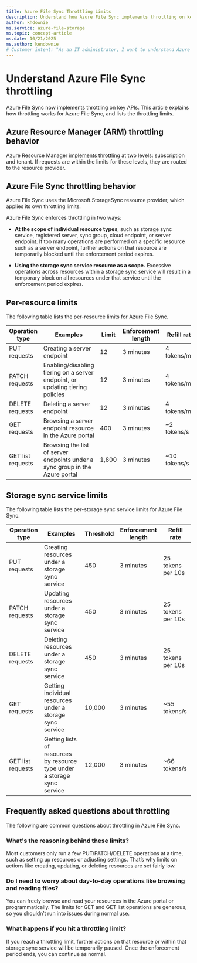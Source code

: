 ```yaml
---
title: Azure File Sync Throttling Limits
description: Understand how Azure File Sync implements throttling on key APIs for individual resources and within a storage sync service.
author: khdownie
ms.service: azure-file-storage
ms.topic: concept-article
ms.date: 10/21/2025
ms.author: kendownie
# Customer intent: "As an IT administrator, I want to understand Azure File Sync throttling behavior so I can avoid throttling and maintain optimal performance for my file shares."
---
```


# Understand Azure File Sync throttling

Azure File Sync now implements throttling on key APIs. This article explains how throttling works for Azure File Sync, and lists the throttling limits.

## Azure Resource Manager (ARM) throttling behavior

Azure Resource Manager [implements throttling](/azure/azure-resource-manager/management/request-limits-and-throttling) at two levels: subscription and tenant. If requests are within the limits for these levels, they are routed to the resource provider.

## Azure File Sync throttling behavior

Azure File Sync uses the Microsoft.StorageSync resource provider, which applies its own throttling limits.

Azure File Sync enforces throttling in two ways:

- **At the scope of individual resource types**, such as storage sync service, registered server, sync group, cloud endpoint, or server endpoint. If too many operations are performed on a specific resource such as a server endpoint, further actions on that resource are temporarily blocked until the enforcement period expires.

- **Using the storage sync service resource as a scope.** Excessive operations across resources within a storage sync service will result in a temporary block on all resources under that service until the enforcement period expires.

## Per-resource limits

The following table lists the per-resource limits for Azure File Sync.

| Operation type                              | Examples                                                                 | Limit | Enforcement length | Refill rate      |
|---------------------------------------------|--------------------------------------------------------------------------|-------|-------------------|------------------|
| PUT requests                               | Creating a server endpoint                                               | 12    | 3 minutes         | 4 tokens/min     |
| PATCH requests                             | Enabling/disabling tiering on a server endpoint, or updating tiering policies | 12    | 3 minutes         | 4 tokens/min     |
| DELETE requests                            | Deleting a server endpoint                                               | 12    | 3 minutes         | 4 tokens/min     |
| GET requests                               | Browsing a server endpoint resource in the Azure portal                  | 400   | 3 minutes         | ~2 tokens/s      |
| GET list requests                          | Browsing the list of server endpoints under a sync group in the Azure portal | 1,800  | 3 minutes         | ~10 tokens/s     |

## Storage sync service limits

The following table lists the per-storage sync service limits for Azure File Sync.

| Operation type   | Examples                                              | Threshold | Enforcement length | Refill rate         |
|------------------|------------------------------------------------------|-----------|--------------------|---------------------|
| PUT requests     | Creating resources under a storage sync service       | 450       | 3 minutes          | 25 tokens per 10s   |
| PATCH requests   | Updating resources under a storage sync service       | 450       | 3 minutes          | 25 tokens per 10s   |
| DELETE requests  | Deleting resources under a storage sync service       | 450       | 3 minutes          | 25 tokens per 10s   |
| GET requests     | Getting individual resources under a storage sync service | 10,000    | 3 minutes          | ~55 tokens/s        |
| GET list requests| Getting lists of resources by resource type under a storage sync service | 12,000    | 3 minutes          | ~66 tokens/s        |

## Frequently asked questions about throttling

The following are common questions about throttling in Azure File Sync.

### What's the reasoning behind these limits?

Most customers only run a few PUT/PATCH/DELETE operations at a time, such as setting up resources or adjusting settings. That’s why limits on actions like creating, updating, or deleting resources are set fairly low.

### Do I need to worry about day-to-day operations like browsing and reading files?

You can freely browse and read your resources in the Azure portal or programmatically. The limits for GET and GET list operations are generous, so you shouldn’t run into issues during normal use.

### What happens if you hit a throttling limit?

If you reach a throttling limit, further actions on that resource or within that storage sync service will be temporarily paused. Once the enforcement period ends, you can continue as normal.
